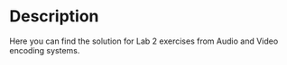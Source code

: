 # Description
Here you can find the solution for Lab 2 exercises from Audio and Video 
encoding systems.